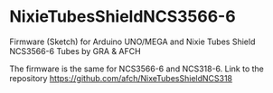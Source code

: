 # NixieTubesShieldNCS3566-6
Firmware (Sketch) for Arduino UNO/MEGA and Nixie Tubes Shield NCS3566-6 Tubes by GRA &amp; AFCH

The firmware is the same for NCS3566-6 and NCS318-6.
Link to the repository https://github.com/afch/NixeTubesShieldNCS318
